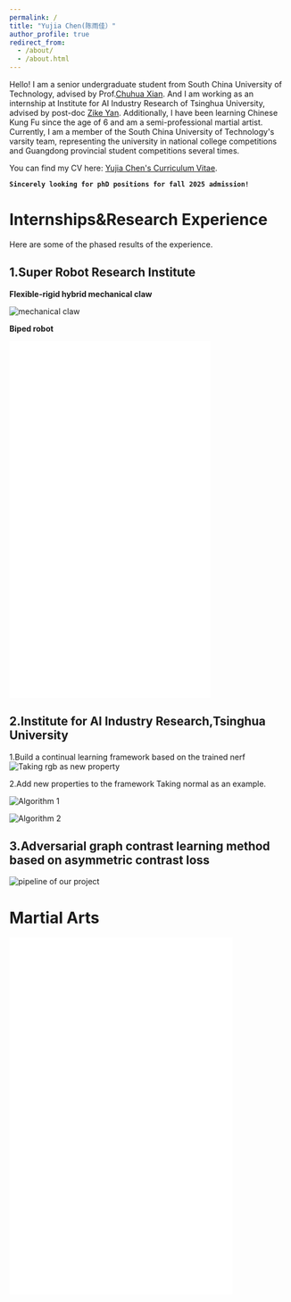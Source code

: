 ```yaml
---
permalink: /
title: "Yujia Chen(陈雨佳）"
author_profile: true
redirect_from: 
  - /about/
  - /about.html
---
```

Hello! I am a senior undergraduate student from South China University of Technology, advised by Prof.[Chuhua Xian](https://chuhuaxian.github.io/index.html). And I am working as an internship at Institute for AI Industry Research of Tsinghua University, advised by post-doc [Zike Yan](https://zikeyan.github.io/).
Additionally, I have been learning Chinese Kung Fu since the age of 6 and am a semi-professional martial artist. Currently, I am a member of the South China University of Technology's varsity team, representing the university in national college competitions and Guangdong provincial student competitions several times.

You can find my CV here: [Yujia Chen's Curriculum Vitae](../assets/Curriculum_Vitae.pdf).

**`Sincerely looking for phD positions for fall 2025 admission!`**

Internships&Research Experience
======
Here are some of the phased results of the experience.

1.Super Robot Research Institute
------
**Flexible-rigid hybrid mechanical claw**

![mechanical claw](../images/raw.png)

**Biped robot**

<iframe src="/assets/biped.mp4" width="360" height="640" frameborder="0" allowfullscreen></iframe>

2.Institute for AI Industry Research,Tsinghua University
------

1.Build a continual learning framework based on the trained nerf
![Taking rgb as new property](../images/render.png)

2.Add new properties to the framework
Taking normal as an example.

![Algorithm 1](../images/normal0.png)

![Algorithm 2](../images/normal.png)

3.Adversarial graph contrast learning method based on asymmetric contrast loss
------

![pipeline of our project](../images/graph.png)


Martial Arts
======
<iframe src="/assets/Kungfu.mp4" width="400" height="640" frameborder="0" allowfullscreen></iframe>
